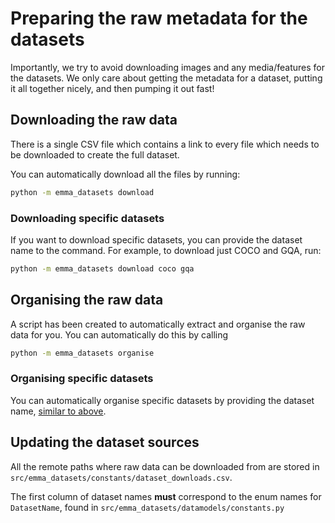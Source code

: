 # Preparing the raw metadata for the datasets

Importantly, we try to avoid downloading images and any media/features for the datasets. We only care about getting the metadata for a dataset, putting it all together nicely, and then pumping it out fast!

## Downloading the raw data

There is a single CSV file which contains a link to every file which needs to be downloaded to create the full dataset.

You can automatically download all the files by running:

```bash
python -m emma_datasets download
```

### Downloading specific datasets

If you want to download specific datasets, you can provide the dataset name to the command. For example, to download just COCO and GQA, run:

```bash
python -m emma_datasets download coco gqa
```

## Organising the raw data

A script has been created to automatically extract and organise the raw data for you. You can automatically do this by calling

```bash
python -m emma_datasets organise
```

### Organising specific datasets

You can automatically organise specific datasets by providing the dataset name, [similar to above](#downloading-specific-datasets).

## Updating the dataset sources

All the remote paths where raw data can be downloaded from are stored in `src/emma_datasets/constants/dataset_downloads.csv`.

The first column of dataset names **must** correspond to the enum names for `DatasetName`, found in `src/emma_datasets/datamodels/constants.py`

